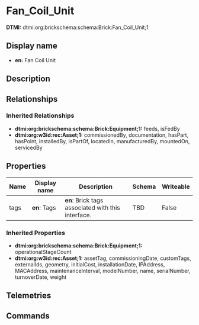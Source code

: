 # Fan_Coil_Unit
**DTMI:** dtmi:org:brickschema:schema:Brick:Fan_Coil_Unit;1
## Display name
- **en:** Fan Coil Unit
## Description
## Relationships
### Inherited Relationships
* **dtmi:org:brickschema:schema:Brick:Equipment;1:** feeds, isFedBy
* **dtmi:org:w3id:rec:Asset;1:** commissionedBy, documentation, hasPart, hasPoint, installedBy, isPartOf, locatedIn, manufacturedBy, mountedOn, servicedBy
## Properties
|Name|Display name|Description|Schema|Writeable|
|-|-|-|-|-|
|tags|**en**: Tags|**en**: Brick tags associated with this interface.|TBD|False
### Inherited Properties
* **dtmi:org:brickschema:schema:Brick:Equipment;1:** operationalStageCount
* **dtmi:org:w3id:rec:Asset;1:** assetTag, commissioningDate, customTags, externalIds, geometry, initialCost, installationDate, IPAddress, MACAddress, maintenanceInterval, modelNumber, name, serialNumber, turnoverDate, weight
## Telemetries
## Commands

